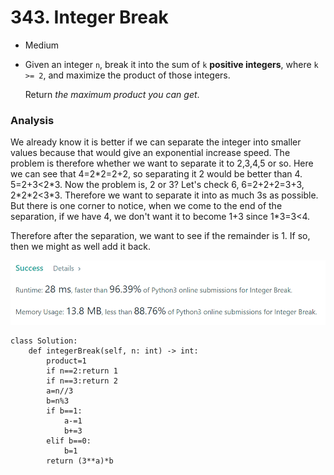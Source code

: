 # 343. Integer Break

* Medium
*   Given an integer `n`, break it into the sum of `k` **positive integers**, where `k >= 2`, and maximize the product of those integers.

    Return _the maximum product you can get_.

### Analysis&#x20;

We already know it is better if we can separate the integer into smaller values because that would give an exponential increase speed. The problem is therefore whether we want to separate it to 2,3,4,5 or so. Here we can see that 4=2\*2=2+2, so separating it 2 would be better than 4. 5=2+3<2\*3. Now the problem is, 2 or 3? Let's check 6, 6=2+2+2=3+3, 2\*2\*2<3\*3. Therefore we want to separate it into as much 3s as possible. But there is one corner to notice, when we come to the end of the separation, if we have 4, we don't want it to become 1+3 since 1\*3=3<4.&#x20;

Therefore after the separation, we want to see if the remainder is 1. If so, then we might as well add it back.&#x20;

![](<../.gitbook/assets/image (22) (1).png>)

```
class Solution:
    def integerBreak(self, n: int) -> int:
        product=1
        if n==2:return 1
        if n==3:return 2
        a=n//3
        b=n%3
        if b==1:
            a-=1
            b+=3
        elif b==0:
            b=1
        return (3**a)*b
```
